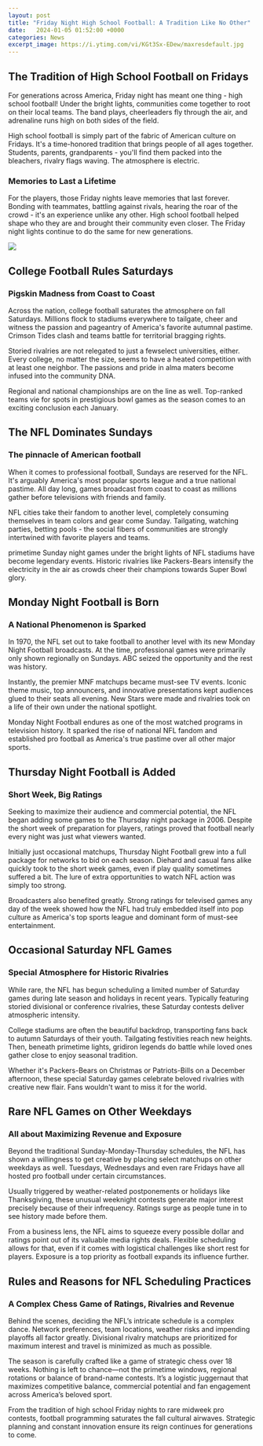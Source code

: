 ```yaml
---
layout: post
title: "Friday Night High School Football: A Tradition Like No Other"
date:   2024-01-05 01:52:00 +0000
categories: News
excerpt_image: https://i.ytimg.com/vi/KGt3Sx-EDew/maxresdefault.jpg
---
```

## The Tradition of High School Football on Fridays 

For generations across America, Friday night has meant one thing - high school football! Under the bright lights, communities come together to root on their local teams. The band plays, cheerleaders fly through the air, and adrenaline runs high on both sides of the field. 

High school football is simply part of the fabric of American culture on Fridays. It's a time-honored tradition that brings people of all ages together. Students, parents, grandparents - you'll find them packed into the bleachers, rivalry flags waving. The atmosphere is electric.

### Memories to Last a Lifetime

For the players, those Friday nights leave memories that last forever. Bonding with teammates, battling against rivals, hearing the roar of the crowd - it's an experience unlike any other. High school football helped shape who they are and brought their community even closer. The Friday night lights continue to do the same for new generations.


![](https://i.ytimg.com/vi/KGt3Sx-EDew/maxresdefault.jpg)
## College Football Rules Saturdays

### Pigskin Madness from Coast to Coast 

Across the nation, college football saturates the atmosphere on fall Saturdays. Millions flock to stadiums everywhere to tailgate, cheer and witness the passion and pageantry of America's favorite autumnal pastime. Crimson Tides clash and teams battle for territorial bragging rights.

Storied rivalries are not relegated to just a fewselect universities, either. Every college, no matter the size, seems to have a heated competition with at least one neighbor. The passions and pride in alma maters become infused into the community DNA.

Regional and national championships are on the line as well. Top-ranked teams vie for spots in prestigious bowl games as the season comes to an exciting conclusion each January.

## The NFL Dominates Sundays

### The pinnacle of American football

When it comes to professional football, Sundays are reserved for the NFL. It's arguably America's most popular sports league and a true national pastime. All day long, games broadcast from coast to coast as millions gather before televisions with friends and family.

NFL cities take their fandom to another level, completely consuming themselves in team colors and gear come Sunday. Tailgating, watching parties, betting pools - the social fibers of communities are strongly intertwined with favorite players and teams. 

 primetime Sunday night games under the bright lights of NFL stadiums have become legendary events. Historic rivalries like Packers-Bears intensify the electricity in the air as crowds cheer their champions towards Super Bowl glory.

## Monday Night Football is Born

### A National Phenomenon is Sparked

In 1970, the NFL set out to take football to another level with its new Monday Night Football broadcasts. At the time, professional games were primarily only shown regionally on Sundays. ABC seized the opportunity and the rest was history.

Instantly, the premier MNF matchups became must-see TV events. Iconic theme music, top announcers, and innovative presentations kept audiences glued to their seats all evening. New Stars were made and rivalries took on a life of their own under the national spotlight.

Monday Night Football endures as one of the most watched programs in television history. It sparked the rise of national NFL fandom and established pro football as America's true pastime over all other major sports.

## Thursday Night Football is Added

### Short Week, Big Ratings

Seeking to maximize their audience and commercial potential, the NFL began adding some games to the Thursday night package in 2006. Despite the short week of preparation for players, ratings proved that football nearly every night was just what viewers wanted.

Initially just occasional matchups, Thursday Night Football grew into a full package for networks to bid on each season. Diehard and casual fans alike quickly took to the short week games, even if play quality sometimes suffered a bit. The lure of extra opportunities to watch NFL action was simply too strong.

Broadcasters also benefited greatly. Strong ratings for televised games any day of the week showed how the NFL had truly embedded itself into pop culture as America's top sports league and dominant form of must-see entertainment.

## Occasional Saturday NFL Games 

### Special Atmosphere for Historic Rivalries  

While rare, the NFL has begun scheduling a limited number of Saturday games during late season and holidays in recent years. Typically featuring storied divisional or conference rivalries, these Saturday contests deliver atmospheric intensity.

College stadiums are often the beautiful backdrop, transporting fans back to autumn Saturdays of their youth. Tailgating festivities reach new heights. Then, beneath primetime lights, gridiron legends do battle while loved ones gather close to enjoy seasonal tradition.

Whether it's Packers-Bears on Christmas or Patriots-Bills on a December afternoon, these special Saturday games celebrate beloved rivalries with creative new flair. Fans wouldn't want to miss it for the world.

## Rare NFL Games on Other Weekdays

### All about Maximizing Revenue and Exposure

Beyond the traditional Sunday-Monday-Thursday schedules, the NFL has shown a willingness to get creative by placing select matchups on other weekdays as well. Tuesdays, Wednesdays and even rare Fridays have all hosted pro football under certain circumstances. 

Usually triggered by weather-related postponements or holidays like Thanksgiving, these unusual weeknight contests generate major interest precisely because of their infrequency. Ratings surge as people tune in to see history made before them.

From a business lens, the NFL aims to squeeze every possible dollar and ratings point out of its valuable media rights deals. Flexible scheduling allows for that, even if it comes with logistical challenges like short rest for players. Exposure is a top priority as football expands its influence further.

## Rules and Reasons for NFL Scheduling Practices

### A Complex Chess Game of Ratings, Rivalries and Revenue

Behind the scenes, deciding the NFL’s intricate schedule is a complex dance. Network preferences, team locations, weather risks and impending playoffs all factor greatly. Divisional rivalry matchups are prioritized for maximum interest and travel is minimized as much as possible. 

The season is carefully crafted like a game of strategic chess over 18 weeks. Nothing is left to chance—not the primetime windows, regional rotations or balance of brand-name contests. It’s a logistic juggernaut that maximizes competitive balance, commercial potential and fan engagement across America’s beloved sport.

From the tradition of high school Friday nights to rare midweek pro contests, football programming saturates the fall cultural airwaves. Strategic planning and constant innovation ensure its reign continues for generations to come.